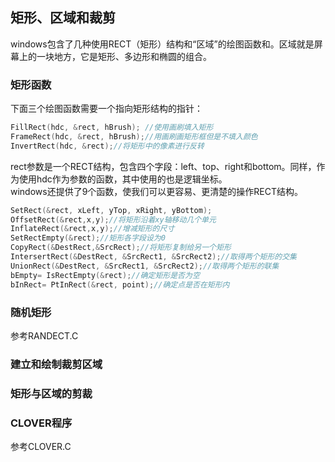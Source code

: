 ## 矩形、区域和裁剪
windows包含了几种使用RECT（矩形）结构和“区域”的绘图函数和。区域就是屏幕上的一块地方，它是矩形、多边形和椭圆的组合。  
### 矩形函数
下面三个绘图函数需要一个指向矩形结构的指针：  
```c
FillRect(hdc, &rect, hBrush); //使用画刷填入矩形 
FrameRect(hdc, &rect, hBrush);//用画刷画矩形框但是不填入颜色  
InvertRect(hdc, &rect);//将矩形中的像素进行反转  
```  
rect参数是一个RECT结构，包含四个字段：left、top、right和bottom。同样，作为使用hdc作为参数的函数，其中使用的也是逻辑坐标。  
windows还提供了9个函数，使我们可以更容易、更清楚的操作RECT结构。  
```c
SetRect(&rect, xLeft, yTop, xRight, yBottom);  
OffsetRect(&rect,x,y);//将矩形沿着xy轴移动几个单元    
InflateRect(&rect,x,y);//增减矩形的尺寸     
SetRectEmpty(&rect);//矩形各字段设为0    
CopyRect(&DestRect,&SrcRect);//将矩形复制给另一个矩形  
IntersertRect(&DestRect, &SrcRect1, &SrcRect2);//取得两个矩形的交集   
UnionRect(&DestRect, &SrcRect1, &SrcRect2);//取得两个矩形的联集  
bEmpty= IsRectEmpty(&rect);//确定矩形是否为空  
bInRect= PtInRect(&rect, point);//确定点是否在矩形内  
```
### 随机矩形

参考RANDECT.C  
### 建立和绘制裁剪区域
### 矩形与区域的剪裁
### CLOVER程序
参考CLOVER.C  